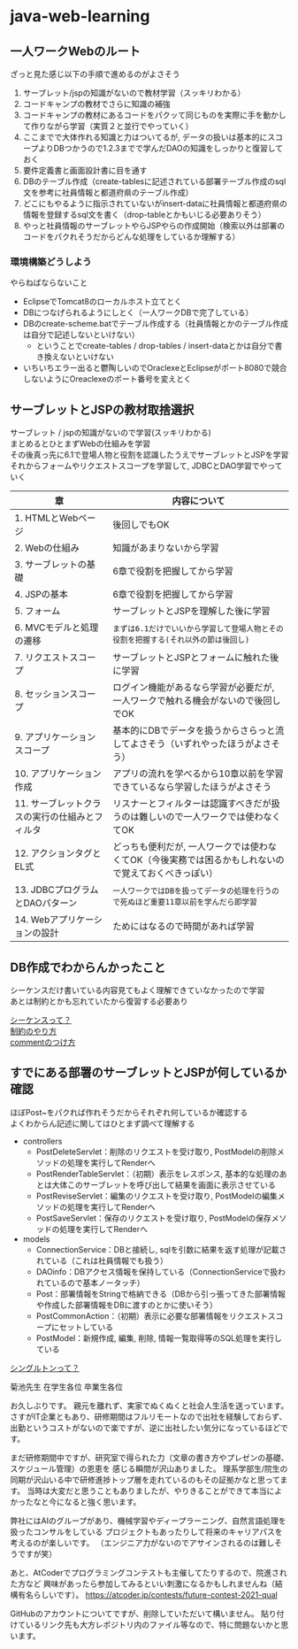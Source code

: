 # java-web-learning
## 一人ワークWebのルート  
ざっと見た感じ以下の手順で進めるのがよさそう

1. サーブレット/jspの知識がないので教材学習（スッキリわかる）
2. コードキャンプの教材でさらに知識の補強
3. コードキャンプの教材にあるコードをパクッて同じものを実際に手を動かして作りながら学習（実質２と並行でやっていく）
4. ここまでで大体作れる知識と力はついてるが, データの扱いは基本的にスコープよりDBつかうので1.2.3までで学んだDAOの知識をしっかりと復習しておく
5. 要件定義書と画面設計書に目を通す
6. DBのテーブル作成（create-tablesに記述されている部署テーブル作成のsql文を参考に社員情報と都道府県のテーブル作成）
7. どこにもやるように指示されていないがinsert-dataに社員情報と都道府県の情報を登録するsql文を書く（drop-tableとかもいじる必要ありそう）
8. やっと社員情報のサーブレットやらJSPやらの作成開始（検索以外は部署のコードをパクれそうだからどんな処理をしているか理解する）

### 環境構築どうしよう
やらねばならないこと

- EclipseでTomcat8のローカルホスト立てとく
- DBにつなげられるようにしとく（一人ワークDBで完了している）
- DBのcreate-scheme.batでテーブル作成する（社員情報とかのテーブル作成は自分で記述しないといけない）
  - ということでcreate-tables / drop-tables / insert-dataとかは自分で書き換えないといけない
- いちいちエラー出ると鬱陶しいのでOraclexeとEclipseがポート8080で競合しないようにOreaclexeのポート番号を変えとく

## サーブレットとJSPの教材取捨選択
サーブレット / jspの知識がないので学習(スッキリわかる)  
まとめるとひとまずWebの仕組みを学習  
その後真っ先に6.1で登場人物と役割を認識したうえでサーブレットとJSPを学習  
それからフォームやリクエストスコープを学習して, JDBCとDAO学習でやっていく

|章|内容について|
|---|---|
|1. HTMLとWebページ|後回しでもOK|
|2. Webの仕組み|知識があまりないから学習|
|3. サーブレットの基礎|6章で役割を把握してから学習|
|4. JSPの基本|6章で役割を把握してから学習|
|5. フォーム|サーブレットとJSPを理解した後に学習|
|6. MVCモデルと処理の遷移|`まずは6.1だけでいいから学習して登場人物とその役割を把握する(それ以外の節は後回し)`|
|7. リクエストスコープ|サーブレットとJSPとフォームに触れた後に学習|
|8. セッションスコープ|ログイン機能があるなら学習が必要だが, 一人ワークで触れる機会がないので後回しでOK|
|9. アプリケーションスコープ|基本的にDBでデータを扱うからさらっと流してよさそう（いずれやったほうがよさそう）|
|10. アプリケーション作成|アプリの流れを学べるから10章以前を学習できているなら学習したほうがよさそう|
|11. サーブレットクラスの実行の仕組みとフィルタ|リスナーとフィルターは認識すべきだが扱うのは難しいので一人ワークでは使わなくてOK|
|12. アクションタグとEL式|どっちも便利だが, 一人ワークでは使わなくてOK（今後実務では困るかもしれないので覚えておくべきっぽい）|
|13. JDBCプログラムとDAOパターン|`一人ワークではDBを扱ってデータの処理を行うので死ぬほど重要11章以前を学んだら即学習`|
|14. Webアプリケーションの設計|ためにはなるので時間があれば学習|

## DB作成でわからんかったこと
シーケンスだけ書いている内容見てもよく理解できていなかったので学習  
あとは制約とかも忘れていたから復習する必要あり  

[シーケンスって？](https://notepad-blog.com/content/147/)  
[制約のやり方](https://oracle-chokotto.com/ora_const.html)  
[commentのつけ方](http://itref.fc2web.com/oracle/sql/comment.html#:~:text=COMMENT%E3%81%AF%E3%83%86%E3%83%BC%E3%83%96%E3%83%AB%E3%82%84%E3%82%AB%E3%83%A9%E3%83%A0,%E4%BB%98%E3%81%91%E3%82%8B%E3%81%93%E3%81%A8%E3%81%8C%E3%81%A7%E3%81%8D%E3%81%BE%E3%81%99%E3%80%82)

## すでにある部署のサーブレットとJSPが何しているか確認
ほぼPost~をパクれば作れそうだからそれぞれ何しているか確認する  
よくわからん記述に関してはひとまず調べて理解する

- controllers
  - PostDeleteServlet：削除のリクエストを受け取り, PostModelの削除メソッドの処理を実行してRenderへ
  - PostRenderTableServlet：（初期）表示をレスポンス, 基本的な処理のあとは大体このサーブレットを呼び出して結果を画面に表示させている
  - PostReviseServlet：編集のリクエストを受け取り, PostModelの編集メソッドの処理を実行してRenderへ
  - PostSaveServlet：保存のリクエストを受け取り, PostModelの保存メソッドの処理を実行してRenderへ
- models
  - ConnectionService：DBと接続し, sqlを引数に結果を返す処理が記載されている（これは社員情報でも扱う）
  - DAOinfo：DBアクセス情報を保持している（ConnectionServiceで扱われているので基本ノータッチ）
  - Post：部署情報をStringで格納できる（DBから引っ張ってきた部署情報や作成した部署情報をDBに渡すのとかに使いそう）
  - PostCommonAction：（初期）表示に必要な部署情報をリクエストスコープにセットしている
  - PostModel：新規作成, 編集, 削除, 情報一覧取得等のSQL処理を実行している

[シングルトンって？](https://techacademy.jp/magazine/18939)



菊池先生
在学生各位
卒業生各位

お久しぶりです。
親元を離れず、実家でぬくぬくと社会人生活を送っています。
さすがIT企業ともあり、研修期間はフルリモートなので出社を経験しておらず、
出勤というコストがないので楽ですが、逆に出社したい気分になっているほどです。

まだ研修期間中ですが、研究室で得られた力（文章の書き方やプレゼンの基礎、スケジュール管理）の恩恵を
感じる瞬間が沢山ありました。
理系学部生/院生の同期が沢山いる中で研修進捗トップ層を走れているのもその証拠かなと思ってます。
当時は大変だと思うこともありましたが、やりきることができて本当によかったなと今になると強く思います。

弊社にはAIのグループがあり、機械学習やディープラーニング、自然言語処理を扱ったコンサルをしている
プロジェクトもあったりして将来のキャリアパスを考えるのが楽しいです。
（エンジニア力がないのでアサインされるのは難しそうですが笑）

あと、AtCoderでプログラミングコンテストも主催してたりするので、院進された方など
興味があったら参加してみるといい刺激になるかもしれませんね（結構有名らしいです）。
https://atcoder.jp/contests/future-contest-2021-qual


GitHubのアカウントについてですが、削除していただいて構いません。
貼り付けているリンク先も大方レポジトリ内のファイル等なので、特に問題ないかと思います。







